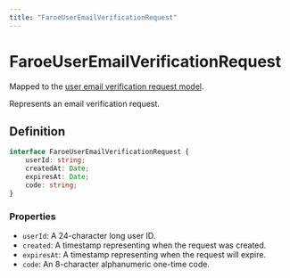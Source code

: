 ```yaml
---
title: "FaroeUserEmailVerificationRequest"
---
```


# FaroeUserEmailVerificationRequest

Mapped to the [user email verification request model](/reference/rest/models/user-email-verification-request).

Represents an email verification request.

## Definition

```ts
interface FaroeUserEmailVerificationRequest {
	userId: string;
	createdAt: Date;
	expiresAt: Date;
	code: string;
}
```

### Properties

- `userId`: A 24-character long user ID.
- `created`: A timestamp representing when the request was created.
- `expiresAt`: A timestamp representing when the request will expire.
- `code`: An 8-character alphanumeric one-time code.
